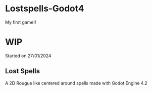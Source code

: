 # Lostspells-Godot4
My first game!!

# WIP

Started on 27/01/2024

## Lost Spells
 A 2D Rougue like centered around spells made with Godot Engine 4.2
